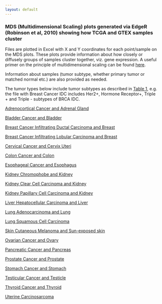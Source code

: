 ```yaml
---
layout: default
---
```


### MDS (Multidimensional Scaling) plots generated via EdgeR (Robinson et al, 2010) showing how TCGA and GTEX samples cluster

Files are plotted in Excel with X and Y coordinates for each point/sample on the MDS plots. These plots provide information about how closely or diffusely groups of samples cluster together, viz. gene expression. A useful primer on the principle of multidimensional scaling can be found [here](http://www.analytictech.com/borgatti/mds.htm).

Information about samples (tumor subtype, whether primary tumor or matched normal etc.) are also provided as needed.

The tumor types below include tumor subtypes as described in [Table 1](https://insellab.github.io/Picture1.jpg), e.g. the file with Breast Cancer IDC includes Her2+, Hormone Receptor+, Triple + and Triple - subtypes of BRCA IDC.

[Adrenocortical Cancer and Adrenal Gland](https://drive.google.com/open?id=0ByccgsfmD86PMUh1TjVPR2tuZjQ) 

[Bladder Cancer and Bladder](https://drive.google.com/open?id=0ByccgsfmD86PcFZZZUZBQS1HQlE) 

[Breast Cancer Infiltrating Ductal Carcinoma and Breast](https://drive.google.com/open?id=0ByccgsfmD86PZ1RvS1paRzBNRDg) 

[Breast Cancer Infiltrating Lobular Carcinoma and Breast](https://drive.google.com/open?id=0ByccgsfmD86PZmV1ekpiV3I1ZEU) 

[Cervical Cancer and Cervix Uteri](https://drive.google.com/open?id=0ByccgsfmD86PZ0JXS0NEdWxiMUk) 

[Colon Cancer and Colon](https://drive.google.com/open?id=0ByccgsfmD86PaWxMT1ZnNzQyaTQ) 

[Esophageal Cancer and Esophagus](https://drive.google.com/open?id=0ByccgsfmD86PV3dGd3RlMUN2M1E)

[Kidney Chromophobe and Kidney](https://drive.google.com/open?id=0ByccgsfmD86PMjY2SnFITEk4OVk)

[Kidney Clear Cell Carcinoma and Kidney](https://drive.google.com/open?id=0ByccgsfmD86PMENoNS1ONHJhR00)

[Kidney Papillary Cell Carcinoma and Kidney](https://drive.google.com/open?id=0ByccgsfmD86PRHZEZzJ3QWFwclE)

[Liver Hepatocellular Carcinoma and Liver](https://drive.google.com/open?id=0ByccgsfmD86POGFfZ1BCNEpiMEU)

[Lung Adenocarcinoma and Lung](https://drive.google.com/open?id=0ByccgsfmD86PUVVyTHRSMmhKSVU)

[Lung Squamous Cell Carcinoma](https://drive.google.com/open?id=0ByccgsfmD86PT2ZMb3VYYTZsaU0)

[Skin Cutaneous Melanoma and Sun-exposed skin](https://drive.google.com/open?id=0ByccgsfmD86PWUcwV21QXzRValk)

[Ovarian Cancer and Ovary](https://drive.google.com/open?id=0ByccgsfmD86PVS12b3FmVDA5blk)

[Pancreatic Cancer and Pancreas](https://drive.google.com/open?id=0ByccgsfmD86PYTBwM1czT1h4NG8)

[Prostate Cancer and Prostate](https://drive.google.com/open?id=0ByccgsfmD86PSlVQeTgzV1FJLTA)

[Stomach Cancer and Stomach](https://drive.google.com/open?id=0ByccgsfmD86PUGF0Wi12Mk02ajg)

[Testicular Cancer and Testicle](https://drive.google.com/open?id=0ByccgsfmD86PMHQzOURzbDhOSm8)

[Thyroid Cancer and Thyroid](https://drive.google.com/open?id=0ByccgsfmD86PN2J4Z0pmWkpSZnM)

[Uterine Carcinosarcoma](https://drive.google.com/open?id=0ByccgsfmD86PU3FFeENsUS1vMGM)



